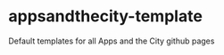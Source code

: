 appsandthecity-template
=======================

Default templates for all Apps and the City github pages